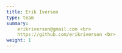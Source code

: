 ```yaml
---
title: Erik Iverson
type: team
summary:
    erikriverson@gmail.com <br>
    https://github.com/erikriverson <br>
weight: 1
---
```



